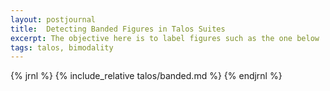 ```yaml
---
layout: postjournal
title:  Detecting Banded Figures in Talos Suites
excerpt: The objective here is to label figures such as the one below ...
tags: talos, bimodality
---
```


{% jrnl %}
{% include_relative talos/banded.md %}
{% endjrnl %}
